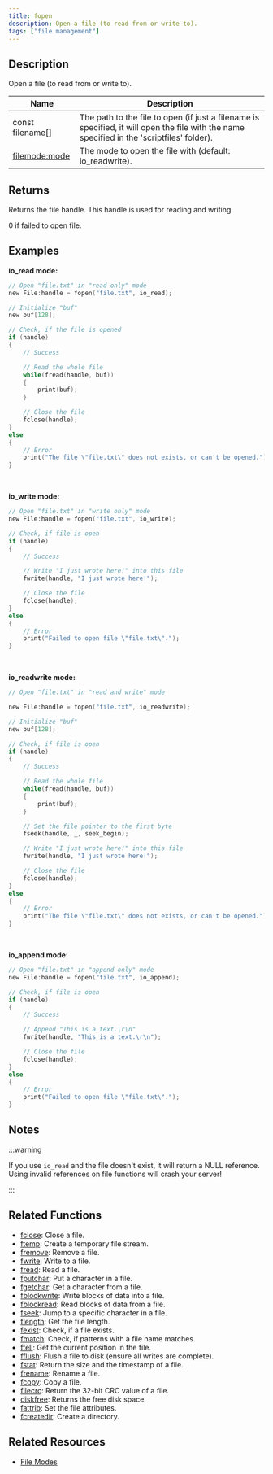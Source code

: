 ```yaml
---
title: fopen
description: Open a file (to read from or write to).
tags: ["file management"]
---
```


<LowercaseNote />

## Description

Open a file (to read from or write to).

| Name                                     | Description                                                                                                                                |
| ---------------------------------------- | ------------------------------------------------------------------------------------------------------------------------------------------ |
| const filename[]                         | The path to the file to open (if just a filename is specified, it will open the file with the name specified in the 'scriptfiles' folder). |
| [filemode:mode](../resources/file-modes) | The mode to open the file with (default: io_readwrite).                                                                                    |

## Returns

Returns the file handle. This handle is used for reading and writing.

0 if failed to open file.

## Examples

**io_read mode:**

```c
// Open "file.txt" in "read only" mode
new File:handle = fopen("file.txt", io_read);

// Initialize "buf"
new buf[128];

// Check, if the file is opened
if (handle)
{
    // Success

    // Read the whole file
    while(fread(handle, buf))
    {
        print(buf);
    }

    // Close the file
    fclose(handle);
}
else
{
    // Error
    print("The file \"file.txt\" does not exists, or can't be opened.");
}
```

<br />

**io_write mode:**

```c
// Open "file.txt" in "write only" mode
new File:handle = fopen("file.txt", io_write);

// Check, if file is open
if (handle)
{
    // Success

    // Write "I just wrote here!" into this file
    fwrite(handle, "I just wrote here!");

    // Close the file
    fclose(handle);
}
else
{
    // Error
    print("Failed to open file \"file.txt\".");
}

```

<br />

**io_readwrite mode:**

```c
// Open "file.txt" in "read and write" mode

new File:handle = fopen("file.txt", io_readwrite);

// Initialize "buf"
new buf[128];

// Check, if file is open
if (handle)
{
    // Success

    // Read the whole file
    while(fread(handle, buf))
    {
        print(buf);
    }

    // Set the file pointer to the first byte
    fseek(handle, _, seek_begin);

    // Write "I just wrote here!" into this file
    fwrite(handle, "I just wrote here!");

    // Close the file
    fclose(handle);
}
else
{
    // Error
    print("The file \"file.txt\" does not exists, or can't be opened.");
}
```

<br />

**io_append mode:**

```c
// Open "file.txt" in "append only" mode
new File:handle = fopen("file.txt", io_append);

// Check, if file is open
if (handle)
{
    // Success

    // Append "This is a text.\r\n"
    fwrite(handle, "This is a text.\r\n");

    // Close the file
    fclose(handle);
}
else
{
    // Error
    print("Failed to open file \"file.txt\".");
}
```

## Notes

:::warning

If you use `io_read` and the file doesn't exist, it will return a NULL reference. Using invalid references on file functions will crash your server!

:::

## Related Functions

- [fclose](fclose): Close a file.
- [ftemp](ftemp): Create a temporary file stream.
- [fremove](fremove): Remove a file.
- [fwrite](fwrite): Write to a file.
- [fread](fread): Read a file.
- [fputchar](fputchar): Put a character in a file.
- [fgetchar](fgetchar): Get a character from a file.
- [fblockwrite](fblockwrite): Write blocks of data into a file.
- [fblockread](fblockread): Read blocks of data from a file.
- [fseek](fseek): Jump to a specific character in a file.
- [flength](flength): Get the file length.
- [fexist](fexist): Check, if a file exists.
- [fmatch](fmatch): Check, if patterns with a file name matches.
- [ftell](ftell): Get the current position in the file.
- [fflush](fflush): Flush a file to disk (ensure all writes are complete).
- [fstat](fstat): Return the size and the timestamp of a file.
- [frename](frename): Rename a file.
- [fcopy](fcopy): Copy a file.
- [filecrc](filecrc): Return the 32-bit CRC value of a file.
- [diskfree](diskfree): Returns the free disk space.
- [fattrib](fattrib): Set the file attributes.
- [fcreatedir](fcreatedir): Create a directory.

## Related Resources

- [File Modes](../resources/file-modes)
